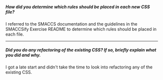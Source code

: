 ##### How did you determine which rules should be placed in each new CSS file?

I referred to the SMACCS documentation and the guidelines in the SMACCSify Exercise README to determine which rules should be placed in each file.

---

##### Did you do any refactoring of the existing CSS? If so, briefly explain what you did and why.

I got a late start and didn't take the time to look into refactoring any of the existing CSS.
